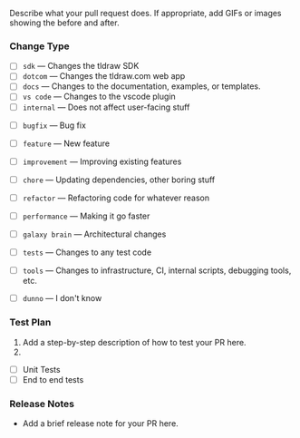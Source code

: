 Describe what your pull request does. If appropriate, add GIFs or images showing the before and after.

### Change Type

<!-- ❗ Please select a 'Scope' label ❗️ -->

- [ ] `sdk` — Changes the tldraw SDK
- [ ] `dotcom` — Changes the tldraw.com web app
- [ ] `docs` — Changes to the documentation, examples, or templates.
- [ ] `vs code` — Changes to the vscode plugin
- [ ] `internal` — Does not affect user-facing stuff

<!-- ❗ Please select a 'Type' label ❗️ -->

- [ ] `bugfix` — Bug fix
- [ ] `feature` — New feature
- [ ] `improvement` — Improving existing features
- [ ] `chore` — Updating dependencies, other boring stuff
- [ ] `refactor` — Refactoring code for whatever reason
- [ ] `performance` — Making it go faster
- [ ] `galaxy brain` — Architectural changes
- [ ] `tests` — Changes to any test code
- [ ] `tools` — Changes to infrastructure, CI, internal scripts, debugging tools, etc.
- [ ] `dunno` — I don't know


### Test Plan

1. Add a step-by-step description of how to test your PR here.
2.

- [ ] Unit Tests
- [ ] End to end tests

### Release Notes

- Add a brief release note for your PR here.
